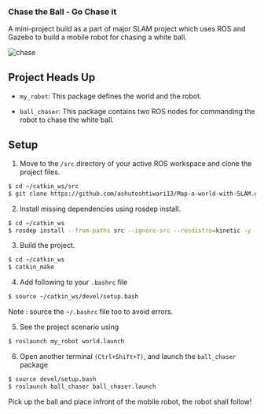 ### Chase the Ball - Go Chase it

A mini-project build as a part of major SLAM project which uses ROS and Gazebo to build a mobile robot for chasing a white ball.

![chase]()

## Project Heads Up
- `my_robot`: This package defines the world and the robot.

- `ball_chaser`: This package contains two ROS nodes for commanding the robot to chase the white ball.

## Setup

1. Move to the `/src` directory of your active ROS workspace and clone the project files.
```sh
$ cd ~/catkin_ws/src
$ git clone https://github.com/ashutoshtiwari13/Map-a-world-with-SLAM.git
```
2. Install missing dependencies using rosdep install.
```sh
$ cd ~/catkin_ws
$ rosdep install --from-paths src --ignore-src --rosdistro=kinetic -y
```

3. Build the project.
```sh
$ cd ~/catkin_ws
$ catkin_make
```
4. Add following to your `.bashrc` file
```sh
$ source ~/catkin_ws/devel/setup.bash
```
Note : source the `~/.bashrc` file too to avoid errors.

5. See the project scenario using
```sh
$ roslaunch my_robot world.launch
```

6. Open another terminal ``(Ctrl+Shift+T)``, and launch the `ball_chaser` package
```sh
$ source devel/setup.bash
$ roslaunch ball_chaser ball_chaser.launch
```
Pick up the ball and place infront of the mobile robot, the robot shall follow!
